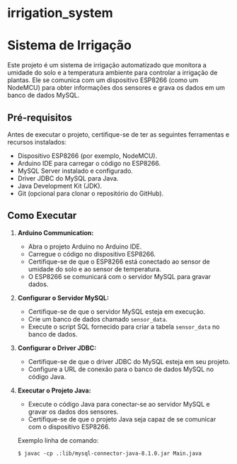 # irrigation_system

# Sistema de Irrigação

Este projeto é um sistema de irrigação automatizado que monitora a umidade do solo e a temperatura ambiente para controlar a irrigação de plantas. Ele se comunica com um dispositivo ESP8266 (como um NodeMCU) para obter informações dos sensores e grava os dados em um banco de dados MySQL.

## Pré-requisitos

Antes de executar o projeto, certifique-se de ter as seguintes ferramentas e recursos instalados:

- Dispositivo ESP8266 (por exemplo, NodeMCU).
- Arduino IDE para carregar o código no ESP8266.
- MySQL Server instalado e configurado.
- Driver JDBC do MySQL para Java.
- Java Development Kit (JDK).
- Git (opcional para clonar o repositório do GitHub).

## Como Executar

1. **Arduino Communication:**
   - Abra o projeto Arduino no Arduino IDE.
   - Carregue o código no dispositivo ESP8266.
   - Certifique-se de que o ESP8266 está conectado ao sensor de umidade do solo e ao sensor de temperatura.
   - O ESP8266 se comunicará com o servidor MySQL para gravar dados.

2. **Configurar o Servidor MySQL:**
   - Certifique-se de que o servidor MySQL esteja em execução.
   - Crie um banco de dados chamado `sensor_data`.
   - Execute o script SQL fornecido para criar a tabela `sensor_data` no banco de dados.

3. **Configurar o Driver JDBC:**
   - Certifique-se de que o driver JDBC do MySQL esteja em seu projeto.
   - Configure a URL de conexão para o banco de dados MySQL no código Java.

4. **Executar o Projeto Java:**
   - Execute o código Java para conectar-se ao servidor MySQL e gravar os dados dos sensores.
   - Certifique-se de que o projeto Java seja capaz de se comunicar com o dispositivo ESP8266.
   
   Exemplo linha de comando:
   ```
   $ javac -cp .:lib/mysql-connector-java-8.1.0.jar Main.java
   ```
